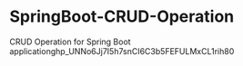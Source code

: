 # SpringBoot-CRUD-Operation
CRUD Operation for Spring Boot application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
